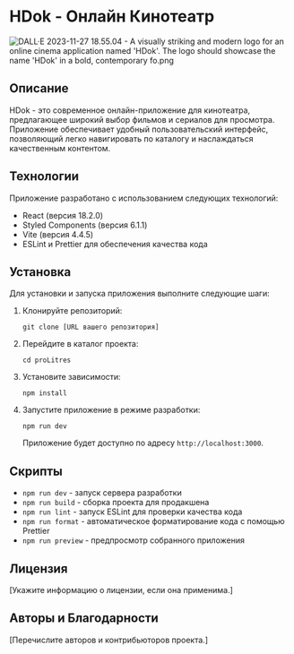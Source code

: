  # HDok - Онлайн Кинотеатр
 
 ![DALL·E 2023-11-27 18.55.04 - A visually striking and modern logo for an online cinema application named 'HDok'. The logo should showcase the name 'HDok' in a bold, contemporary fo.png](..%2F..%2FDownloads%2FDALL%C2%B7E%202023-11-27%2018.55.04%20-%20A%20visually%20striking%20and%20modern%20logo%20for%20an%20online%20cinema%20application%20named%20%27HDok%27.%20The%20logo%20should%20showcase%20the%20name%20%27HDok%27%20in%20a%20bold%2C%20contemporary%20fo.png)


## Описание

HDok - это современное онлайн-приложение для кинотеатра, предлагающее широкий выбор фильмов и сериалов для просмотра. Приложение обеспечивает удобный пользовательский интерфейс, позволяющий легко навигировать по каталогу и наслаждаться качественным контентом.

## Технологии

Приложение разработано с использованием следующих технологий:

- React (версия 18.2.0)
- Styled Components (версия 6.1.1)
- Vite (версия 4.4.5)
- ESLint и Prettier для обеспечения качества кода

## Установка

Для установки и запуска приложения выполните следующие шаги:

1. Клонируйте репозиторий:

   ```
   git clone [URL вашего репозитория]
   ```

2. Перейдите в каталог проекта:

   ```
   cd proLitres
   ```

3. Установите зависимости:

   ```
   npm install
   ```

4. Запустите приложение в режиме разработки:

   ```
   npm run dev
   ```

   Приложение будет доступно по адресу `http://localhost:3000`.

## Скрипты

- `npm run dev` - запуск сервера разработки
- `npm run build` - сборка проекта для продакшена
- `npm run lint` - запуск ESLint для проверки качества кода
- `npm run format` - автоматическое форматирование кода с помощью Prettier
- `npm run preview` - предпросмотр собранного приложения

## Лицензия

[Укажите информацию о лицензии, если она применима.]

## Авторы и Благодарности

[Перечислите авторов и контрибьюторов проекта.]
